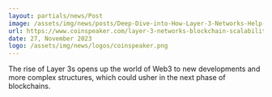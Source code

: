 ```yaml
---
layout: partials/news/Post
image: /assets/img/news/posts/Deep-Dive-into-How-Layer-3-Networks-Help-in-Optimizing-Blockchain-Scalability.jpg
url: https://www.coinspeaker.com/layer-3-networks-blockchain-scalability/
date: 27, November 2023
logo: /assets/img/news/logos/coinspeaker.png
---
```


The rise of Layer 3s opens up the world of Web3 to new developments and more complex structures, which could usher in the next phase of blockchains.
